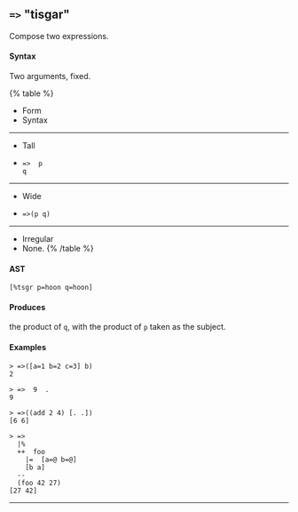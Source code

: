 ## `=>` "tisgar"

Compose two expressions.

#### Syntax

Two arguments, fixed.

{% table %}

- Form
- Syntax

---

- Tall
- ```hoon
  =>  p
  q
  ```

---

- Wide
- ```hoon
  =>(p q)
  ```

---

- Irregular
- None.
{% /table %}

#### AST

```hoon
[%tsgr p=hoon q=hoon]
```

#### Produces

the product of `q`, with the product of `p` taken as the subject.

#### Examples

```
> =>([a=1 b=2 c=3] b)
2

> =>  9  .
9

> =>((add 2 4) [. .])
[6 6]

> =>
  |%
  ++  foo
    |=  [a=@ b=@]
    [b a]
  --
  (foo 42 27)
[27 42]
```

---

